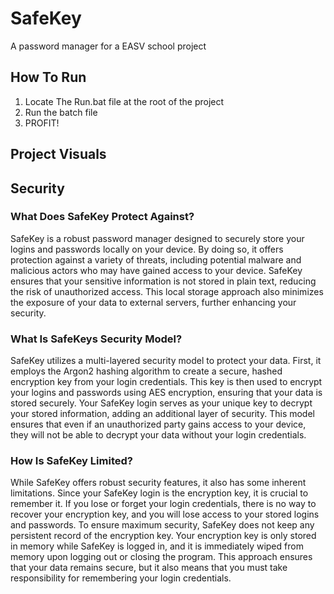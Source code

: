 # SafeKey
A password manager for a EASV school project

## How To Run

1. Locate The Run.bat file at the root of the project
2. Run the batch file
3. PROFIT!

## Project Visuals


## Security

### What Does SafeKey Protect Against?
SafeKey is a robust password manager designed to securely store your logins and passwords locally on your device. By doing so, it offers protection against a variety of threats, including potential malware and malicious actors who may have gained access to your device. SafeKey ensures that your sensitive information is not stored in plain text, reducing the risk of unauthorized access. This local storage approach also minimizes the exposure of your data to external servers, further enhancing your security.

### What Is SafeKeys Security Model?
SafeKey utilizes a multi-layered security model to protect your data. First, it employs the Argon2 hashing algorithm to create a secure, hashed encryption key from your login credentials. This key is then used to encrypt your logins and passwords using AES encryption, ensuring that your data is stored securely. Your SafeKey login serves as your unique key to decrypt your stored information, adding an additional layer of security. This model ensures that even if an unauthorized party gains access to your device, they will not be able to decrypt your data without your login credentials.

### How Is SafeKey Limited?
While SafeKey offers robust security features, it also has some inherent limitations. Since your SafeKey login is the encryption key, it is crucial to remember it. If you lose or forget your login credentials, there is no way to recover your encryption key, and you will lose access to your stored logins and passwords. To ensure maximum security, SafeKey does not keep any persistent record of the encryption key. Your encryption key is only stored in memory while SafeKey is logged in, and it is immediately wiped from memory upon logging out or closing the program. This approach ensures that your data remains secure, but it also means that you must take responsibility for remembering your login credentials.